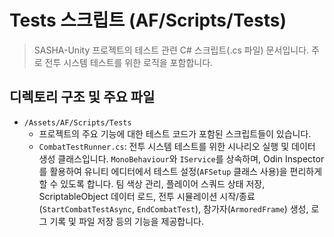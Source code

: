 # Tests 스크립트 (AF/Scripts/Tests)

> SASHA-Unity 프로젝트의 테스트 관련 C# 스크립트(.cs 파일) 문서입니다. 주로 전투 시스템 테스트를 위한 로직을 포함합니다.

## 디렉토리 구조 및 주요 파일

- `/Assets/AF/Scripts/Tests`
  - 프로젝트의 주요 기능에 대한 테스트 코드가 포함된 스크립트들이 있습니다.
  - `CombatTestRunner.cs`: 전투 시스템 테스트를 위한 시나리오 실행 및 데이터 생성 클래스입니다. `MonoBehaviour`와 `IService`를 상속하며, Odin Inspector를 활용하여 유니티 에디터에서 테스트 설정(`AFSetup` 클래스 사용)을 편리하게 할 수 있도록 합니다. 팀 색상 관리, 플레이어 스쿼드 상태 저장, ScriptableObject 데이터 로드, 전투 시뮬레이션 시작/종료(`StartCombatTestAsync`, `EndCombatTest`), 참가자(`ArmoredFrame`) 생성, 로그 기록 및 파일 저장 등의 기능을 제공합니다. 